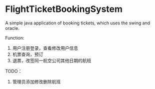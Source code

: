 # FlightTicketBookingSystem
A simple java application of booking tickets, which uses the swing and oracle.

Function:
1. 用户注册登录，查看修改用户信息
2. 机票查询，预订
3. 退票，改签同一航空公司其他日期的航班

TODO：
1. 管理员添加修改删除航班
